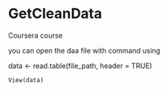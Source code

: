 # GetCleanData

Coursera course

you can open the daa file with command using

data <- read.table(file_path, header = TRUE) 

    View(data)
